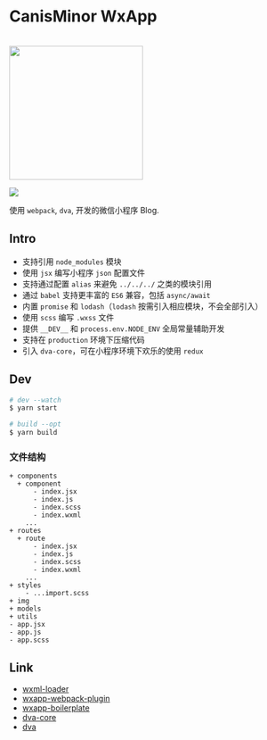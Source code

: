 # CanisMinor WxApp

<br />
<img src="https://github.com/canisminor1990/canisminor-wxapp/blob/master/src/img/qrcode.jpg?raw=true" width="240" />
<br />

[![](https://img.shields.io/github/release/canisminor1990/canisminor-wxapp.svg)](https://github.com/canisminor1990/canisminor-wxapp)

使用 `webpack`, `dva`, 开发的微信小程序 Blog.

## Intro

* 支持引用 `node_modules` 模块
* 使用 `jsx` 编写小程序 `json` 配置文件
* 支持通过配置 `alias` 来避免 `../../../` 之类的模块引用
* 通过 `babel` 支持更丰富的 `ES6` 兼容，包括 `async/await`
* 内置 `promise` 和 `lodash`（`lodash` 按需引入相应模块，不会全部引入）
* 使用 `scss` 编写 `.wxss` 文件
* 提供 `__DEV__` 和 `process.env.NODE_ENV` 全局常量辅助开发
* 支持在 `production` 环境下压缩代码
* 引入 `dva-core`，可在小程序环境下欢乐的使用 `redux`

## Dev

```bash
# dev --watch
$ yarn start

# build --opt
$ yarn build
```

### 文件结构

```
+ components
  + component
	  - index.jsx
	  - index.js
	  - index.scss
	  - index.wxml
	...
+ routes
  + route
	  - index.jsx
	  - index.js
	  - index.scss
	  - index.wxml
	...
+ styles
	- ...import.scss
+ img
+ models
+ utils
- app.jsx
- app.js
- app.scss
```

## Link

* [wxml-loader](https://github.com/Cap32/wxml-loader)
* [wxapp-webpack-plugin](https://github.com/Cap32/wxapp-webpack-plugin)
* [wxapp-boilerplate](https://github.com/cantonjs/wxapp-boilerplate)
* [dva-core](https://github.com/dvajs/dva-core)
* [dva](https://github.com/dvajs/dva)
